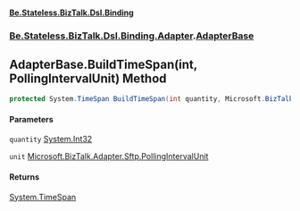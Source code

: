#### [Be.Stateless.BizTalk.Dsl.Binding](README.md 'README')
### [Be.Stateless.BizTalk.Dsl.Binding.Adapter](Be.Stateless.BizTalk.Dsl.Binding.Adapter.md 'Be.Stateless.BizTalk.Dsl.Binding.Adapter').[AdapterBase](AdapterBase.md 'Be.Stateless.BizTalk.Dsl.Binding.Adapter.AdapterBase')

## AdapterBase.BuildTimeSpan(int, PollingIntervalUnit) Method

```csharp
protected System.TimeSpan BuildTimeSpan(int quantity, Microsoft.BizTalk.Adapter.Sftp.PollingIntervalUnit unit);
```
#### Parameters

<a name='Be.Stateless.BizTalk.Dsl.Binding.Adapter.AdapterBase.BuildTimeSpan(int,Microsoft.BizTalk.Adapter.Sftp.PollingIntervalUnit).quantity'></a>

`quantity` [System.Int32](https://docs.microsoft.com/en-us/dotnet/api/System.Int32 'System.Int32')

<a name='Be.Stateless.BizTalk.Dsl.Binding.Adapter.AdapterBase.BuildTimeSpan(int,Microsoft.BizTalk.Adapter.Sftp.PollingIntervalUnit).unit'></a>

`unit` [Microsoft.BizTalk.Adapter.Sftp.PollingIntervalUnit](https://docs.microsoft.com/en-us/dotnet/api/Microsoft.BizTalk.Adapter.Sftp.PollingIntervalUnit 'Microsoft.BizTalk.Adapter.Sftp.PollingIntervalUnit')

#### Returns
[System.TimeSpan](https://docs.microsoft.com/en-us/dotnet/api/System.TimeSpan 'System.TimeSpan')